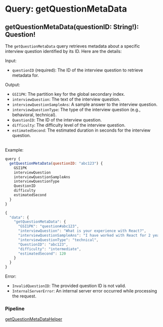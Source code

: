 # Query: getQuestionMetaData

## getQuestionMetaData(questionID: String!): Question!

The `getQuestionMetaData` query retrieves metadata about a specific interview question identified by its ID. Here are the details:

Input:

* `questionID` (required): The ID of the interview question to retrieve metadata for.

Output:

* `GSI1PK`: The partition key for the global secondary index.
* `interviewQuestion`: The text of the interview question.
* `interviewQuestionSampleAns`: A sample answer to the interview question.
* `interviewQuestionType`: The type of the interview question (e.g., behavioral, technical).
* `QuestionID`: The ID of the interview question.
* `difficulty`: The difficulty level of the interview question.
* `estimatedSecond`: The estimated duration in seconds for the interview question.

\
Example:

```javascript
query {
  getQuestionMetaData(questionID: "abc123") {
    GSI1PK
    interviewQuestion
    interviewQuestionSampleAns
    interviewQuestionType
    QuestionID
    difficulty
    estimatedSecond
  }
}

{
  "data": {
    "getQuestionMetaData": {
      "GSI1PK": "question#abc123",
      "interviewQuestion": "What is your experience with React?",
      "interviewQuestionSampleAns": "I have worked with React for 2 years on a number of projects, including ...",
      "interviewQuestionType": "technical",
      "QuestionID": "abc123",
      "difficulty": "intermediate",
      "estimatedSecond": 120
    }
  }
}

```

Error:

* `InvalidQuestionID`: The provided question ID is not valid.
* `InternalServerError`: An internal server error occurred while processing the request.

### Pipeline

[getQuestionMetaDataHelper](https://us-east-1.console.aws.amazon.com/appsync/home?region=us-east-1#/up5npfondvavvieupq7axw567m/v1/functions/qr7b7du3gfd5dcyt2tov4abofy/edit?referrer=/schema/Query/getQuestionMetaData/pipelineResolver)
